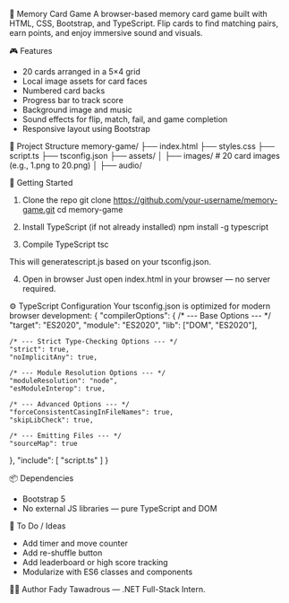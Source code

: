 🧠 Memory Card Game
A browser-based memory card game built with HTML, CSS, Bootstrap, and TypeScript. Flip cards to find matching pairs, earn points, and enjoy immersive sound and visuals.

🎮 Features
- 20 cards arranged in a 5×4 grid
- Local image assets for card faces
- Numbered card backs
- Progress bar to track score
- Background image and music
- Sound effects for flip, match, fail, and game completion
- Responsive layout using Bootstrap

📁 Project Structure
memory-game/
├── index.html
├── styles.css
├── script.ts
├── tsconfig.json
├── assets/
│   ├── images/            # 20 card images (e.g., 1.png to 20.png)
│   ├── audio/



🚀 Getting Started
1. Clone the repo
git clone https://github.com/your-username/memory-game.git
cd memory-game


2. Install TypeScript (if not already installed)
npm install -g typescript


3. Compile TypeScript
tsc

This will generatescript.js based on your tsconfig.json.


4. Open in browser
Just open index.html in your browser — no server required.

⚙️ TypeScript Configuration
Your tsconfig.json is optimized for modern browser development:
{
  "compilerOptions": {
    /* --- Base Options --- */
    "target": "ES2020",
    "module": "ES2020",
    "lib": ["DOM", "ES2020"],

    /* --- Strict Type-Checking Options --- */
    "strict": true,
    "noImplicitAny": true,

    /* --- Module Resolution Options --- */
    "moduleResolution": "node",
    "esModuleInterop": true,

    /* --- Advanced Options --- */
    "forceConsistentCasingInFileNames": true,
    "skipLibCheck": true,
    
    /* --- Emitting Files --- */
    "sourceMap": true
  },
  "include": [
    "script.ts"
  ]
}


📦 Dependencies
- Bootstrap 5
- No external JS libraries — pure TypeScript and DOM

📌 To Do / Ideas
- Add timer and move counter
- Add re-shuffle button
- Add leaderboard or high score tracking
- Modularize with ES6 classes and components

🧑‍💻 Author
Fady Tawadrous — .NET Full-Stack Intern.
